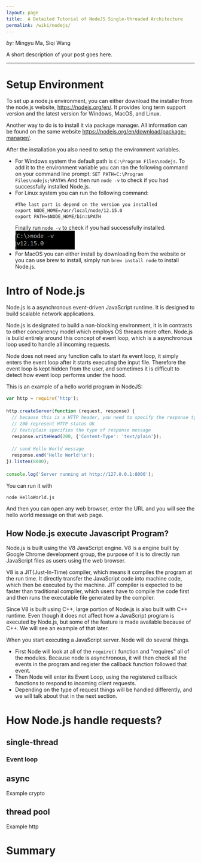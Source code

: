 ```yaml
---
layout: page
title:  A Detailed Tutorial of NodeJS Single-threaded Architecture
permalink: /wiki/nodejs/
---
```


*by:* Mingyu Ma, Siqi Wang


A short description of your post goes here.

---

# Setup Environment
To set up a node.js environment, you can either download the installer from the node.js website, https://nodejs.org/en/. It provides long term support version and the latest version for Windows, MacOS, and Linux.

Another way to do is to install it via package manager. All information can be found on the same website https://nodejs.org/en/download/package-manager/.

After the installation you also need to setup the environment variables.
 -  For Windows system the default path is `C:\Program Files\nodejs`. To add it to the environment variable you can ran the following command on your command line prompt:
 `SET PATH=C:\Program Files\nodejs;%PATH%`
 And then run `node -v` to check if you had successfully installed Node.js.
 -  For Linux system you can run the following command:
    ```
    #The last part is depend on the version you installed
    export NODE_HOME=/usr/local/node/12.15.0
    export PATH=$NODE_HOME/bin:$PATH
    ```
    Finally run `node -v` to check if you had successfully installed.
    ![Node Version](./node_version.PNG)
 -  For MacOS you can either install by downloading from the website or you can use brew to install, simply run `brew install node` to install Node.js.

# Intro of Node.js

Node.js is a asynchronous event-driven JavaScript runtime. It is designed to build scalable network applications.

Node.js is designated to build a non-blocking environment, it is in contrasts to other concurrency model which employs OS threads more often. Node.js is build entirely around this concept of event loop, which is a asynchronous loop used to handle all incoming requests.

Node does not need any function calls to start its event loop, it simply enters the event loop after it starts executing the input file. Therefore the event loop is kept hidden from the user, and sometimes it is difficult to detect how event loop performs under the hood.

This is an example of a hello world program in NodeJS:
```JavaScript
var http = require('http');

http.createServer(function (request, response) {
  // because this is a HTTP header, you need to specify the response type
  // 200 represent HTTP status OK
  // text/plain specifies the type of response message
  response.writeHead(200, {'Content-Type': 'text/plain'});

  // send Hello World message
  response.end('Hello World!\n');
}).listen(8000);

console.log('Server running at http://127.0.0.1:8000');
```
You can run it with
```
node HelloWorld.js
```
And then you can open any web browser, enter the URL and you will see the hello world message on that web page.

## How Node.js execute Javascript Program?

Node.js is built using the V8 JavaScript engine. V8 is a engine built by Google Chrome development group, the purpose of it is to directly run JavaScript files as users using the web browser.

V8 is a JIT(Just-In-Time) compiler, which means it compiles the program at the run time. It directly transfer the JavaScript code into machine code, which then be executed by the machine. JIT compiler is expected to be faster than traditional compiler, which users have to compile the code first and then runs the executable file generated by the compiler.

Since V8 is built using C++, large portion of Node.js is also built with C++ runtime. Even though it does not affect how a JavaScript program is executed by Node.js, but some of the feature is made available because of C++. We will see an example of that later.

When you start executing a JavaScript server. Node will do several things.
 -  First Node will look at all of the `require()` function and "requires" all of the modules. Because node is asynchronous, it will then check all the events in the program and register the callback function followed that event.
 -  Then Node will enter its Event Loop, using the registered callback functions to respond to incoming client requests.
 -  Depending on the type of request things will be handled differently, and we will talk about that in the next section.

# How Node.js handle requests?

## single-thread

### Event loop

## async

Example crypto

## thread pool

Example http

# Summary
